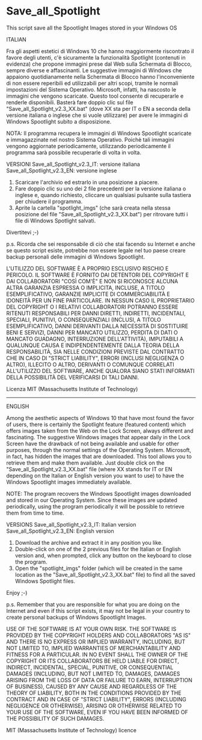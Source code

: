 # Save_all_Spotlight
This script save all the Spootlight Images stored in your Windows OS

ITALIAN

Fra gli aspetti estetici di Windows 10 che hanno maggiormente riscontrato il favore degli utenti, c'è sicuramente la funzionalità Spotlight (contenuti in evidenza) che propone immagini prese dal Web sulla Schermata di Blocco, sempre diverse e affascinanti.
Le suggestive immagini di Windows che appaiono quotidianamente nella Schermata di Blocco hanno l'inconveniente di non essere reperibili ed utilizzabili per altri scopi, tramite le normali impostazioni del Sistema Operativo. Microsoft, infatti, ha nascosto le immagini che vengono scaricate. Questo tool consente di recuperarle e renderle disponibili.
Basterà fare doppio clic sul file "Save_all_Spotlight_v2.3_XX.bat" (dove XX sta per IT o EN a seconda della versione italiana o inglese che si vuole utilizzare) per avere le immagini di Windows Spootlight subito a disposizione.

NOTA: Il programma recupera le immagini di Windows Spootlight scaricate e immagazzinate nel nostro Sistema Operativo. Poichè tali immagini vengono aggiornate periodicamente, utilizzando periodicamente il programma sarà possibile recuperarle di volta in volta. 

VERSIONI
Save_all_Spotlight_v2.3_IT: versione italiana
Save_all_Spotlight_v2.3_EN: versione inglese

1) Scaricare l'archivio ed estrarlo in una posizione a piacere.
2) Fare doppio clic su uno dei 2 file precedenti per la versione italiana o inglese e, quando richiesto, cliccare un qualsiasi pulsante sulla tastiera per chiudere il programma.
3) Aprite la cartella "spotlight_imgs" (che sarà creata nella stessa posizione del file "Save_all_Spotlight_v2.3_XX.bat") per ritrovare tutti i file di Windows Spotlight salvati.

Divertitevi ;-)

p.s. Ricorda che sei responsabile di ciò che stai facendo su Internet e anche se questo script esiste, potrebbe non essere legale nel tuo paese creare backup personali delle immagini di Windows Spootlight.

L'UTILIZZO DEL SOFTWARE È A PROPRIO ESCLUSIVO RISCHIO E PERICOLO. IL SOFTWARE È FORNITO DAI DETENTORI DEL COPYRIGHT E DAI COLLABORATORI "COSÌ COM'È" E NON SI RICONOSCE ALCUNA ALTRA GARANZIA ESPRESSA O IMPLICITA, INCLUSE, A TITOLO ESEMPLIFICATIVO, GARANZIE IMPLICITE DI COMMERCIABILITÀ E IDONEITÀ PER UN FINE PARTICOLARE. IN NESSUN CASO IL PROPRIETARIO DEL COPYRIGHT O I RELATIVI COLLABORATORI POTRANNO ESSERE RITENUTI RESPONSABILI PER DANNI DIRETTI, INDIRETTI, INCIDENTALI, SPECIALI, PUNITIVI, O CONSEQUENZIALI (INCLUSI, A TITOLO ESEMPLIFICATIVO, DANNI DERIVANTI DALLA NECESSITÀ DI SOSTITUIRE BENI E SERVIZI, DANNI PER MANCATO UTILIZZO, PERDITA DI DATI O MANCATO GUADAGNO, INTERRUZIONE DELL'ATTIVITÀ), IMPUTABILI A QUALUNQUE CAUSA E INDIPENDENTEMENTE DALLA TEORIA DELLA RESPONSABILITÀ, SIA NELLE CONDIZIONI PREVISTE DAL CONTRATTO CHE IN CASO DI "STRICT LIABILITY", ERRORI (INCLUSI NEGLIGENZA O ALTRO), ILLECITO O ALTRO, DERIVANTI O COMUNQUE CORRELATI ALL'UTILIZZO DEL SOFTWARE, ANCHE QUALORA SIANO STATI INFORMATI DELLA POSSIBILITÀ DEL VERIFICARSI DI TALI DANNI.

Licenza MIT (Massachusetts Institute of Technology)

------------------------------------------------------------------------------------
ENGLISH

Among the aesthetic aspects of Windows 10 that have most found the favor of users, there is certainly the Spotlight feature (featured content) which offers images taken from the Web on the Lock Screen, always different and fascinating.
The suggestive Windows images that appear daily in the Lock Screen have the drawback of not being available and usable for other purposes, through the normal settings of the Operating System. Microsoft, in fact, has hidden the images that are downloaded. This tool allows you to retrieve them and make them available.
Just double click on the "Save_all_Spotlight_v2.3_XX.bat" file (where XX stands for IT or EN depending on the Italian or English version you want to use) to have the Windows Spootlight images immediately available.

NOTE: The program recovers the Windows Spootlight images downloaded and stored in our Operating System. Since these images are updated periodically, using the program periodically it will be possible to retrieve them from time to time.

VERSIONS
Save_all_Spotlight_v2.3_IT: Italian version
Save_all_Spotlight_v2.3_EN: English version

1) Download the archive and extract it in any position you like.
2) Double-click on one of the 2 previous files for the Italian or English version and, when prompted, click any button on the keyboard to close the program.
3) Open the "spotlight_imgs" folder (which will be created in the same location as the "Save_all_Spotlight_v2.3_XX.bat" file) to find all the saved Windows Spotlight files.

Enjoy ;-)

p.s. Remember that you are responsible for what you are doing on the Internet and even if this script exists, it may not be legal in your country to create personal backups of Windows Spootlight Images.

USE OF THE SOFTWARE IS AT YOUR OWN RISK. THE SOFTWARE IS PROVIDED BY THE COPYRIGHT HOLDERS AND COLLABORATORS "AS IS" AND THERE IS NO EXPRESS OR IMPLIED WARRANTY, INCLUDING, BUT NOT LIMITED TO, IMPLIED WARRANTIES OF MERCHANTABILITY AND FITNESS FOR A PARTICULAR. IN NO EVENT SHALL THE OWNER OF THE COPYRIGHT OR ITS COLLABORATORS BE HELD LIABLE FOR DIRECT, INDIRECT, INCIDENTAL, SPECIAL, PUNITIVE, OR CONSEQUENTIAL DAMAGES (INCLUDING, BUT NOT LIMITED TO, DAMAGES, DAMAGES ARISING FROM THE LOSS OF DATA OR FAILURE TO EARN, INTERRUPTION OF BUSINESS), CAUSED BY ANY CAUSE AND REGARDLESS OF THE THEORY OF LIABILITY, BOTH IN THE CONDITIONS PROVIDED BY THE CONTRACT AND IN CASE OF "STRICT LIABILITY", ERRORS (INCLUDING NEGLIGENCE OR OTHERWISE), ARISING OR OTHERWISE RELATED TO YOUR USE OF THE SOFTWARE, EVEN IF YOU HAVE BEEN INFORMED OF THE POSSIBILITY OF SUCH DAMAGES.

MIT (Massachusetts Institute of Technology) licence
